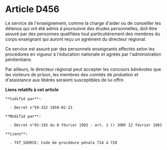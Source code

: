 # Article D456

Le service de l'enseignement, comme la charge d'aider ou de conseiller les détenus qui ont été admis à poursuivre des études
personnelles, doit être assuré par des personnes qualifiées tout particulièrement des membres du corps enseignant qui auront
reçu un agrément du directeur régional.

Ce service est assuré par des personnels enseignants affectés selon les procédures en vigueur à l'éducation nationale et
agréés par l'administration pénitentiaire.

Par ailleurs, le directeur régional peut accepter les concours bénévoles que les visiteurs de prison, les membres des comités
de probation et d'assistance aux libérés seraient susceptibles de lui offrir.

**Liens relatifs à cet article**

	**Codifié par**:

	  - Décret n°59-322 1959-02-23

	**Modifié par**:

	  - Décret n°93-193 du 8 février 1993 - art. 1 () JORF 12 février 1993

	**Liens**:

	  - TXT_SOURCE: Code de procédure pénale 714 à 728
